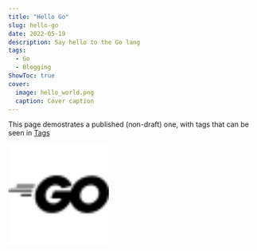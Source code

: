 ```yaml
---
title: "Hello Go"
slug: hello-go
date: 2022-05-19
description: Say hello to the Go lang
tags:
  - Go
  - Blogging
ShowToc: true
cover:
  image: hello_world.png
  caption: Cover caption
---
```


This page demostrates a published (non-draft) one, with tags that can be seen
in [Tags](/tags)

<img src="go.svg" atl="Go logo" style="width: 40%" no-zoom>
